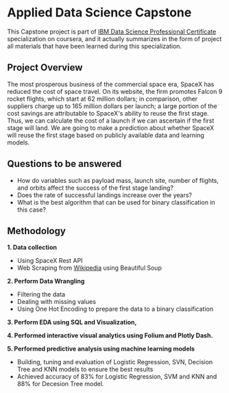 # Applied Data Science Capstone
This Capstone project is part of [IBM Data Science Professional Certificate](https://www.coursera.org/professional-certificates/ibm-data-science) specialization on coursera, and it actually summarizes in the form of project all materials that have been learned during this specialization.

## Project Overview
The most prosperous business of the commercial space era, SpaceX has reduced the cost of space travel. On its website, the firm promotes Falcon 9 rocket flights, which start at 62 million dollars; in comparison, other suppliers charge up to 165 million dollars per launch; a large portion of the cost savings are attributable to SpaceX's ability to reuse the first stage. Thus, we can calculate the cost of a launch if we can ascertain if the first stage will land. We are going to make a prediction about whether SpaceX will reuse the first stage based on publicly available data and learning models.

## Questions to be answered
- How do variables such as payload mass, launch site, number of flights, and orbits affect the success of the first stage landing?
- Does the rate of successful landings increase over the years?
- What is the best algorithm that can be used for binary classification in this case?

## Methodology
**1. Data collection**
- Using SpaceX Rest API
- Web Scraping from [Wikipedia](https://en.wikipedia.org/w/index.php?title=List_of_Falcon_9_and_Falcon_Heavy_launches&oldid=1027686922) using Beautiful Soup

**2. Perform Data Wrangling**
- Filtering the data
- Dealing with missing values
- Using One Hot Encoding to prepare the data to a binary classification

**3. Perform EDA using SQL and Visualization,**

**4. Performed interactive visual analytics using Folium and Plotly Dash.**

**5. Performed predictive analysis using machine learning models**
- Building, tuning and evaluation of Logistic Regression, SVN, Decision Tree and KNN models to ensure the best results
- Achieved accuracy of 83% for Logistic Regression, SVM and KNN and 88% for Decesion Tree model.
